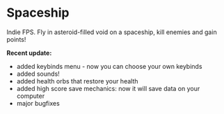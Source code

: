 # Spaceship
Indie FPS. Fly in asteroid-filled void on a spaceship, kill enemies and gain points!



**Recent update:**
- added keybinds menu - now you can choose your own keybinds
- added sounds!
- added health orbs that restore your health
- added high score save mechanics: now it will save data on your computer
- major bugfixes
